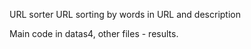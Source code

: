 URL sorter
URL sorting by words in URL and description

Main code in datas4, other files - results.
